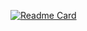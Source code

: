 [![Readme Card](https://github-readme-stats.vercel.app/api/pin/?username=amxterasus&repo=amxterasus)](https://github.com/amxterasus/amxterasus)
